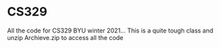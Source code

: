 # CS329
All the code for CS329 BYU winter 2021... This is a quite tough class and unzip Archieve.zip to access all the code
